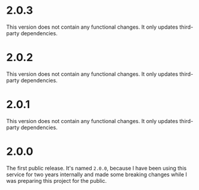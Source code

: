 # 2.0.3

This version does not contain any functional changes. It only updates third-party dependencies.

# 2.0.2

This version does not contain any functional changes. It only updates third-party dependencies.

# 2.0.1

This version does not contain any functional changes. It only updates third-party dependencies.

# 2.0.0

The first public release. It's named `2.0.0`, because I have been using this service for two years internally and made some breaking changes while I was preparing this project for the public.
